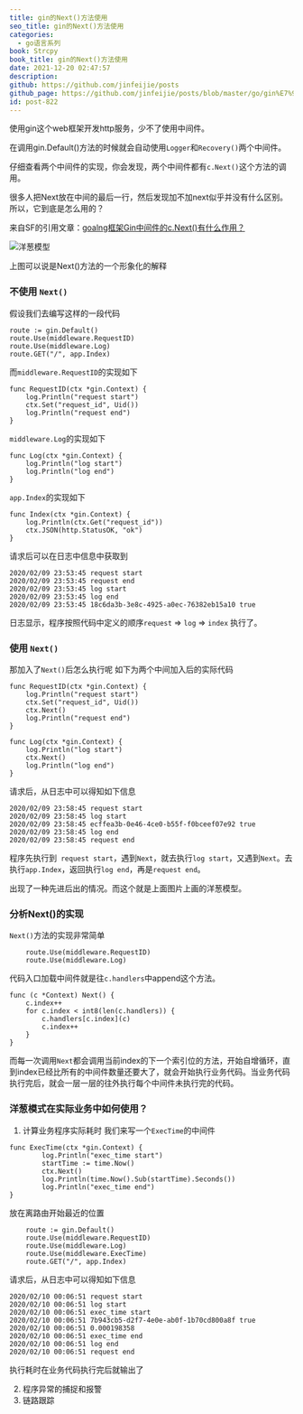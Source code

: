 ```yaml
---
title: gin的Next()方法使用
seo_title: gin的Next()方法使用
categories:
  - go语言系列
book: Strcpy
book_title: gin的Next()方法使用
date: 2021-12-20 02:47:57
description:
github: https://github.com/jinfeijie/posts
github_page: https://github.com/jinfeijie/posts/blob/master/go/gin%E7%9A%84Next()%E6%96%B9%E6%B3%95%E4%BD%BF%E7%94%A8.md
id: post-822
---
```


使用gin这个web框架开发http服务，少不了使用中间件。

在调用gin.Default()方法的时候就会自动使用`Logger`和`Recovery()`两个中间件。

仔细查看两个中间件的实现，你会发现，两个中间件都有`c.Next()`这个方法的调用。


很多人把Next放在中间的最后一行，然后发现加不加next似乎并没有什么区别。所以，它到底是怎么用的？

<!--more-->

来自SF的引用文章：[goalng框架Gin中间件的c.Next()有什么作用？](https://segmentfault.com/q/1010000020256918 "goalng框架Gin中间件的c.Next()有什么作用？")

![洋葱模型](https://jinfeijie.cn/wp-content/uploads/2020/02/943491-4030de75a169e4c8.png)

上图可以说是Next()方法的一个形象化的解释

### 不使用 `Next()`
假设我们去编写这样的一段代码
```golang
route := gin.Default()
route.Use(middleware.RequestID)
route.Use(middleware.Log)
route.GET("/", app.Index)
```
而`middleware.RequestID`的实现如下
```golang
func RequestID(ctx *gin.Context) {
	log.Println("request start")
	ctx.Set("request_id", Uid())
	log.Println("request end")
}
```
`middleware.Log`的实现如下
```golang
func Log(ctx *gin.Context) {
	log.Println("log start")
	log.Println("log end")
}
```
`app.Index`的实现如下
```golang
func Index(ctx *gin.Context) {
	log.Println(ctx.Get("request_id"))
	ctx.JSON(http.StatusOK, "ok")
}
```
请求后可以在日志中信息中获取到
```
2020/02/09 23:53:45 request start
2020/02/09 23:53:45 request end
2020/02/09 23:53:45 log start
2020/02/09 23:53:45 log end
2020/02/09 23:53:45 18c6da3b-3e8c-4925-a0ec-76382eb15a10 true
```
日志显示，程序按照代码中定义的顺序`request` => `log` => `index` 执行了。

### 使用 `Next()`
那加入了`Next()`后怎么执行呢
如下为两个中间加入后的实际代码
```golang
func RequestID(ctx *gin.Context) {
	log.Println("request start")
	ctx.Set("request_id", Uid())
	ctx.Next()
	log.Println("request end")
}
```

```golang
func Log(ctx *gin.Context) {
	log.Println("log start")
	ctx.Next()
	log.Println("log end")
}
```
请求后，从日志中可以得知如下信息
```
2020/02/09 23:58:45 request start
2020/02/09 23:58:45 log start
2020/02/09 23:58:45 ecffea3b-0e46-4ce0-b55f-f0bceef07e92 true
2020/02/09 23:58:45 log end
2020/02/09 23:58:45 request end
```
程序先执行到` request start`，遇到`Next`，就去执行`log start`，又遇到`Next`。去执行`app.Index`，返回执行`log end`，再是`request end`。

出现了一种先进后出的情况。而这个就是上面图片上画的洋葱模型。

### 分析Next()的实现
`Next()`方法的实现非常简单
```golang
	route.Use(middleware.RequestID)
	route.Use(middleware.Log)
```
代码入口加载中间件就是往`c.handlers`中append这个方法。
```golang
func (c *Context) Next() {
	c.index++
	for c.index < int8(len(c.handlers)) {
		c.handlers[c.index](c)
		c.index++
	}
}
```
而每一次调用`Next`都会调用当前index的下一个索引位的方法，开始自增循环，直到index已经比所有的中间件数量还要大了，就会开始执行业务代码。当业务代码执行完后，就会一层一层的往外执行每个中间件未执行完的代码。


### 洋葱模式在实际业务中如何使用？

1. 计算业务程序实际耗时
我们来写一个`ExecTime`的中间件

```golang
func ExecTime(ctx *gin.Context) {
		log.Println("exec_time start")
		startTime := time.Now()
		ctx.Next()
		log.Println(time.Now().Sub(startTime).Seconds())
		log.Println("exec_time end")
}
```
放在离路由开始最近的位置
```golang
	route := gin.Default()
	route.Use(middleware.RequestID)
	route.Use(middleware.Log)
	route.Use(middleware.ExecTime)
	route.GET("/", app.Index)
```
请求后，从日志中可以得知如下信息
```
2020/02/10 00:06:51 request start
2020/02/10 00:06:51 log start
2020/02/10 00:06:51 exec_time start
2020/02/10 00:06:51 7b943cb5-d2f7-4e0e-ab0f-1b70cd800a8f true
2020/02/10 00:06:51 0.000198358
2020/02/10 00:06:51 exec_time end
2020/02/10 00:06:51 log end
2020/02/10 00:06:51 request end
```
执行耗时在业务代码执行完后就输出了

2. 程序异常的捕捉和报警
3. 链路跟踪

